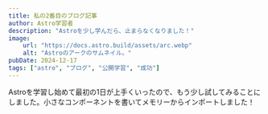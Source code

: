 ```yaml
---
title: 私の2番目のブログ記事
author: Astro学習者
description: "Astroを少し学んだら、止まらなくなりました！"
image:
    url: "https://docs.astro.build/assets/arc.webp"
    alt: "Astroのアークのサムネイル。"
pubDate: 2024-12-17
tags: ["astro", "ブログ", "公開学習", "成功"]
---
```

Astroを学習し始めて最初の1日が上手くいったので、もう少し試してみることにしました。小さなコンポーネントを書いてメモリーからインポートしました！